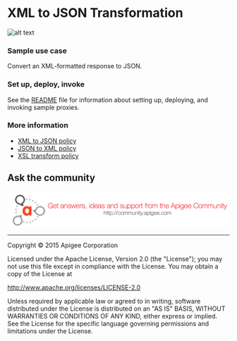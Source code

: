 # XML to JSON Transformation

![alt text](https://github.com/apigee/api-platform-samples/blob/master/images/icon-xml-to-json.jpg)

### Sample use case

Convert an XML-formatted response to JSON. 

### Set up, deploy, invoke

See the [README](../../README.md) file for information about setting up, deploying, and invoking sample proxies. 

### More information

* [XML to JSON policy](http://apigee.com/docs/api-services/reference/xml-json-policy)
* [JSON to XML policy](http://apigee.com/docs/api-services/reference/json-xml-policy)
* [XSL transform policy](http://apigee.com/docs/api-services/reference/xsl-transform-policy)

## Ask the community

[![alt text](../../images/apigee-community.png "Apigee Community is a great place to ask questions and find answers about developing API proxies. ")](https://community.apigee.com?via=github)

---

Copyright © 2015 Apigee Corporation

Licensed under the Apache License, Version 2.0 (the "License"); you may not use
this file except in compliance with the License. You may obtain a copy
of the License at

http://www.apache.org/licenses/LICENSE-2.0

Unless required by applicable law or agreed to in writing, software
distributed under the License is distributed on an "AS IS" BASIS,
WITHOUT WARRANTIES OR CONDITIONS OF ANY KIND, either express or implied.
See the License for the specific language governing permissions and
limitations under the License.
